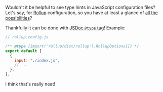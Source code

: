 Wouldn't it be helpful to see type hints in JavaScript configuration files? Let's say, for [Rollup](https://rollupjs.org) configuration, so you have at least a glance of [all the possibilities](https://rollupjs.org/guide/en/#big-list-of-options)?

Thankfully it can be done with [JSDoc `@type` tag](https://jsdoc.app/tags-type.html)! Example:

```js
// rollup.config.js

/** @type {import('rollup/dist/rollup').RollupOptions[]} */
export default [
  {
    input: "./index.js",
    // ...
  },
];
```

I think that's really neat!
